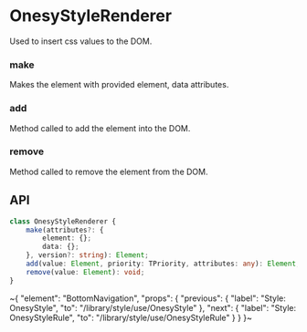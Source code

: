 
# OnesyStyleRenderer

Used to insert css values to the DOM.

### make

Makes the element with provided element, data attributes.

### add

Method called to add the element into the DOM.

### remove

Method called to remove the element from the DOM.

## API

```ts
class OnesyStyleRenderer {
    make(attributes?: {
        element: {};
        data: {};
    }, version?: string): Element;
    add(value: Element, priority: TPriority, attributes: any): Element;
    remove(value: Element): void;
}
```


~{
  "element": "BottomNavigation",
  "props": {
    "previous": {
      "label": "Style: OnesyStyle",
      "to": "/library/style/use/OnesyStyle"
    },
    "next": {
      "label": "Style: OnesyStyleRule",
      "to": "/library/style/use/OnesyStyleRule"
    }
  }
}~
